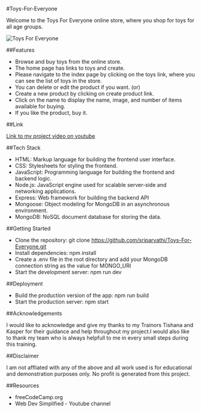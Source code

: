 #Toys-For-Everyone

Welcome to the Toys For Everyone online store, where you shop for toys for all age groups.

![Toys For Everyone](https://user-images.githubusercontent.com/105339225/209042857-f6b36c65-22a8-44c8-9e20-4abc8dbde54e.png)

##Features

- Browse and buy toys from the online store.
- The home page has links to toys and create.
- Please navigate to the index page by clicking on the toys link, where you can see the list of toys in the store.
- You can delete or edit the product if you want. (or)
- Create a new product by clicking on create product link.
- Click on the name to display the name, image, and number of items available for buying.
- If you like the product, buy it.

##Link

[Link to my project video on youtube](https://www.youtube.com/watch?v=fmdJVVByQBE)

##Tech Stack

- HTML: Markup language for building the frontend user interface.
- CSS: Stylesheets for styling the frontend.
- JavaScript: Programming language for building the frontend and backend logic.
- Node.js: JavaScript engine used for scalable server-side and networking applications.
- Express: Web framework for building the backend API
- Mongoose: Object modeling for MongoDB  in an asynchronous environment.
- MongoDB: NoSQL document database for storing the data.

##Getting Started

- Clone the repository: git clone <https://github.com/sriparvathi/Toys-For-Everyone.git>
- Install dependencies: npm install
- Create a .env file in the root directory and add your MongoDB connection string as the value for MONGO_URI
- Start the development server: npm run dev

##Deployment

- Build the production version of the app: npm run build
- Start the production server: npm start

##Acknowledgements

I would like to acknowledge and give my thanks to my Trainors Tishana and Kasper for their guidance and help throughout my project.I would also like to thank my team who is always helpfull to me in every small steps during this training.

##Disclaimer

I am not affliated with any of the above and all work used is for educational and demonstration purposes only. No profit is generated from this project.

##Resources

- freeCodeCamp.org
- Web Dev Simplified - Youtube channel








